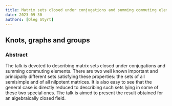 ```yaml
---
title: Matrix sets closed under conjugations and summing commuting elements.
date: 2023-09-30
authors: [Oleg Styrt]
---
```


## Knots, graphs and groups

### Abstract

The talk is devoted to describing matrix sets closed under conjugations and summing commuting elements. There are two well known important and principally different sets satisfying these properties: the sets of all semisimple and of all nilpotent matrices. It is also easy to see that the general case is directly reduced to describing such sets lying in some of these two special ones.
The talk is aimed to present the result obtained for an algebraically closed field.

  
 

 





